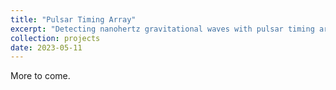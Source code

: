 ```yaml
---
title: "Pulsar Timing Array"
excerpt: "Detecting nanohertz gravitational waves with pulsar timing array (image credit: David Champion) <br/><img src='/images/GW4.png'>"
collection: projects
date: 2023-05-11
---
```


More to come.
